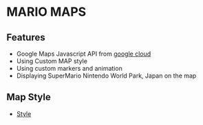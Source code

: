 # MARIO MAPS

## Features

-   Google Maps Javascript API from [google cloud](https://cloud.google.com/)
-   Using Custom MAP style
-   Using custom markers and animation
-   Displaying SuperMario Nintendo World Park, Japan on the map

## Map Style
- [Style](https://drive.google.com/file/d/1iXQroq2vC9oW6Y1-vxGGT2WwAYWCc-oW/view?usp=sharing)

